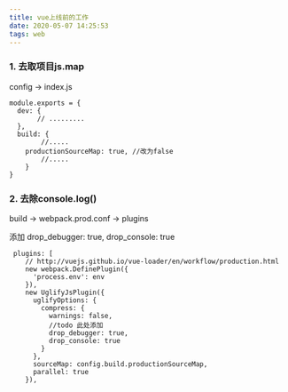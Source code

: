 ```yaml
---
title: vue上线前的工作
date: 2020-05-07 14:25:53
tags: web
---
```


### 1.  去取项目js.map
config -> index.js
```
module.exports = {
  dev: {
       // .........
  },
  build: {
        //.....
    productionSourceMap: true, //改为false
        //.....
    }
}
```
### 2. 去除console.log()
 build -> webpack.prod.conf ->  plugins

 添加  drop_debugger: true,
          drop_console: true

```
 plugins: [
    // http://vuejs.github.io/vue-loader/en/workflow/production.html
    new webpack.DefinePlugin({
      'process.env': env
    }),
    new UglifyJsPlugin({
      uglifyOptions: {
        compress: {
          warnings: false,
          //todo 此处添加
          drop_debugger: true,
          drop_console: true
        }
      },
      sourceMap: config.build.productionSourceMap,
      parallel: true
    }),
```
